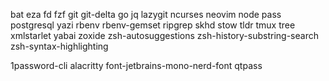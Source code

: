bat
eza
fd
fzf
git
git-delta
go
jq
lazygit
ncurses
neovim
node
pass
postgresql
yazi
rbenv
rbenv-gemset
ripgrep
skhd
stow
tldr
tmux
tree
xmlstarlet
yabai
zoxide
zsh-autosuggestions
zsh-history-substring-search
zsh-syntax-highlighting

1password-cli
alacritty
font-jetbrains-mono-nerd-font
qtpass
